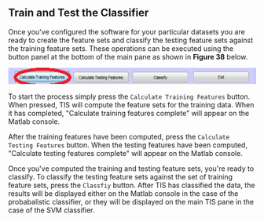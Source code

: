 ## Train and Test the Classifier

Once you've configured the software for your particular datasets you are ready to create the feature sets and classify the testing feature sets against the training feature sets.  These operations can be executed using the button panel at the bottom of the main pane as shown in **Figure 38** below.

![Button Panel](images/fig28_button_bar_compute_train.png)

To start the process simply press the `Calculate Training Features` button. When pressed, TIS will compute the feature sets for the training data. When it has completed, "Calculate training features complete" will appear on the Matlab console.

After the training features have been computed, press the `Calculate Testing Features` button.  When the testing features have been computed, "Calculate testing features complete" will appear on the Matlab console.

Once you've computed the training and testing feature sets, you're ready to classify.  To classify the testing feature sets against the set of training feature sets, press the `Classfiy` button. After TIS has classified the data, the results will be displayed either on the Matlab console in the case of the probabalistic classifier, or they will be displayed on the main TIS pane in the case of the SVM classifier.
